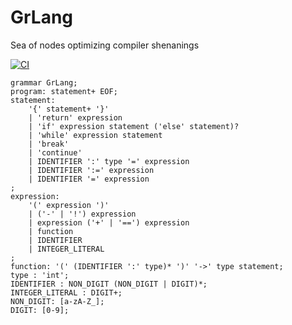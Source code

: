 # GrLang
Sea of nodes optimizing compiler shenanings

[![CI](https://github.com/v0lat1le/grlang/actions/workflows/ci.yaml/badge.svg)](https://github.com/v0lat1le/grlang/actions/workflows/ci.yaml)

```antlrv4
grammar GrLang;
program: statement+ EOF;
statement:
    '{' statement+ '}'
    | 'return' expression
    | 'if' expression statement ('else' statement)?
    | 'while' expression statement
    | 'break'
    | 'continue'
    | IDENTIFIER ':' type '=' expression
    | IDENTIFIER ':=' expression
    | IDENTIFIER '=' expression
;
expression:
    '(' expression ')'
    | ('-' | '!') expression
    | expression ('+' | '==') expression
    | function
    | IDENTIFIER
    | INTEGER_LITERAL
;
function: '(' (IDENTIFIER ':' type)* ')' '->' type statement;
type : 'int';
IDENTIFIER : NON_DIGIT (NON_DIGIT | DIGIT)*;
INTEGER_LITERAL : DIGIT+;
NON_DIGIT: [a-zA-Z_];
DIGIT: [0-9];
```
